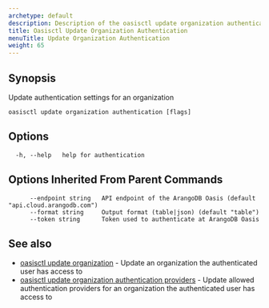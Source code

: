 ```yaml
---
archetype: default
description: Description of the oasisctl update organization authentication command
title: Oasisctl Update Organization Authentication
menuTitle: Update Organization Authentication
weight: 65
---
```

## Synopsis
Update authentication settings for an organization

```
oasisctl update organization authentication [flags]
```

## Options
```
  -h, --help   help for authentication
```

## Options Inherited From Parent Commands
```
      --endpoint string   API endpoint of the ArangoDB Oasis (default "api.cloud.arangodb.com")
      --format string     Output format (table|json) (default "table")
      --token string      Token used to authenticate at ArangoDB Oasis
```

## See also
* [oasisctl update organization](update-organization.md)	 - Update an organization the authenticated user has access to
* [oasisctl update organization authentication providers](update-organization-authentication-providers.md)	 - Update allowed authentication providers for an organization the authenticated user has access to

